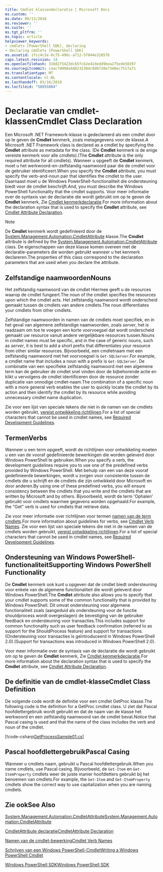 ```yaml
---
title: Cmdlet klassendeclaratie | Microsoft Docs
ms.custom: ''
ms.date: 09/13/2016
ms.reviewer: ''
ms.suite: ''
ms.tgt_pltfrm: ''
ms.topic: article
helpviewer_keywords:
- cmdlets [PowerShell SDK], declaring
- declaring cmdlets [PowerShell SDK]
ms.assetid: 1fcc4c5e-0c75-496c-a712-5f844e310576
caps.latest.revision: 14
ms.openlocfilehash: 3168275423dc65fcb2e41dedd9bea275ede58397
ms.sourcegitcommit: caac7d098a448232304c9d6728e7340ec7517a71
ms.translationtype: MT
ms.contentlocale: nl-NL
ms.lasthandoff: 03/16/2019
ms.locfileid: "58055084"
---
```

# <a name="cmdlet-class-declaration"></a><span data-ttu-id="99cb2-102">Declaratie van cmdlet-klassen</span><span class="sxs-lookup"><span data-stu-id="99cb2-102">Cmdlet Class Declaration</span></span>

<span data-ttu-id="99cb2-103">Een Microsoft .NET Framework-klasse is gedeclareerd als een cmdlet door op te geven de **Cmdlet** kenmerk, zoals metagegevens voor de klasse.</span><span class="sxs-lookup"><span data-stu-id="99cb2-103">A Microsoft .NET Framework class is declared as a cmdlet by specifying the **Cmdlet** attribute as metadata for the class.</span></span> <span data-ttu-id="99cb2-104">(De **Cmdlet** kenmerk is de enige vereiste kenmerk voor alle cmdlets).</span><span class="sxs-lookup"><span data-stu-id="99cb2-104">(The **Cmdlet** attribute is the only required attribute for all cmdlets).</span></span> <span data-ttu-id="99cb2-105">Wanneer u opgeeft de **Cmdlet** kenmerk, moet u het werkwoord-en-zelfstandig naamwoord paar die de cmdlet voor de gebruiker identificeert.</span><span class="sxs-lookup"><span data-stu-id="99cb2-105">When you specify the **Cmdlet** attribute, you must specify the verb-and-noun pair that identifies the cmdlet to the user.</span></span> <span data-ttu-id="99cb2-106">Daarnaast moet u de Windows PowerShell-functionaliteit die ondersteuning biedt voor de cmdlet beschrijft.</span><span class="sxs-lookup"><span data-stu-id="99cb2-106">And, you must describe the Windows PowerShell functionality that the cmdlet supports.</span></span> <span data-ttu-id="99cb2-107">Voor meer informatie over de syntaxis van de declaratie die wordt gebruikt om op te geven de **Cmdlet** kenmerk, Zie [Cmdlet kenmerkdeclaratie](./cmdlet-attribute-declaration.md).</span><span class="sxs-lookup"><span data-stu-id="99cb2-107">For more information about the declaration syntax that is used to specify the **Cmdlet** attribute, see [Cmdlet Attribute Declaration](./cmdlet-attribute-declaration.md).</span></span>

> [!NOTE]
> <span data-ttu-id="99cb2-108">De **Cmdlet** kenmerk wordt gedefinieerd door de [System.Management.Automation.CmdletAttribute](/dotnet/api/System.Management.Automation.CmdletAttribute) klasse.</span><span class="sxs-lookup"><span data-stu-id="99cb2-108">The **Cmdlet** attribute is defined by the [System.Management.Automation.CmdletAttribute](/dotnet/api/System.Management.Automation.CmdletAttribute) class.</span></span> <span data-ttu-id="99cb2-109">De eigenschappen van deze klasse komen overeen met de declaratie-parameters die worden gebruikt wanneer u het kenmerk declareren.</span><span class="sxs-lookup"><span data-stu-id="99cb2-109">The properties of this class correspond to the declaration parameters that are used when you declare the attribute.</span></span>

## <a name="nouns"></a><span data-ttu-id="99cb2-110">Zelfstandige naamwoorden</span><span class="sxs-lookup"><span data-stu-id="99cb2-110">Nouns</span></span>

<span data-ttu-id="99cb2-111">Het zelfstandig naamwoord van de cmdlet Hiermee geeft u de resources waarop de cmdlet fungeert.</span><span class="sxs-lookup"><span data-stu-id="99cb2-111">The noun of the cmdlet specifies the resources upon which the cmdlet acts.</span></span> <span data-ttu-id="99cb2-112">Het zelfstandig naamwoord wordt onderscheid gemaakt tussen de cmdlets van andere cmdlets.</span><span class="sxs-lookup"><span data-stu-id="99cb2-112">The noun differentiates your cmdlets from other cmdlets.</span></span>

<span data-ttu-id="99cb2-113">Zelfstandige naamwoorden in namen van de cmdlets moet specifiek, en in het geval van algemene zelfstandige naamwoorden, zoals *server*, het is raadzaam om toe te voegen een korte voorvoegsel dat wordt onderscheid gemaakt uw resource vanuit andere vergelijkbare resources tussen.</span><span class="sxs-lookup"><span data-stu-id="99cb2-113">Nouns in cmdlet names must be specific, and in the case of generic nouns, such as *server*, it is best to add a short prefix that differentiates your resource from other similar resources.</span></span> <span data-ttu-id="99cb2-114">Bijvoorbeeld, een cmdletnaam met een zelfstandig naamwoord met het voorvoegsel is `Get-SQLServer`.</span><span class="sxs-lookup"><span data-stu-id="99cb2-114">For example, a cmdlet name that includes a noun with a prefix is `Get-SQLServer`.</span></span> <span data-ttu-id="99cb2-115">De combinatie van een specifieke zelfstandig naamwoord met een algemene term kan de gebruiker de cmdlet snel vinden door de bijbehorende actie en klikt u vervolgens de cmdlet identificeren door de resource zonder duplicatie van onnodige cmdlet-naam.</span><span class="sxs-lookup"><span data-stu-id="99cb2-115">The combination of a specific noun with a more general verb enables the user to quickly locate the cmdlet by its action and then identify the cmdlet by its resource while avoiding unnecessary cmdlet name duplication.</span></span>

<span data-ttu-id="99cb2-116">Zie voor een lijst van speciale tekens die niet in de namen van de cmdlets worden gebruikt, [vereist ontwikkeling richtlijnen](./required-development-guidelines.md).</span><span class="sxs-lookup"><span data-stu-id="99cb2-116">For a list of special characters that cannot be used in cmdlet names, see [Required Development Guidelines](./required-development-guidelines.md).</span></span>

## <a name="verbs"></a><span data-ttu-id="99cb2-117">Termen</span><span class="sxs-lookup"><span data-stu-id="99cb2-117">Verbs</span></span>

<span data-ttu-id="99cb2-118">Wanneer u een term opgeeft, wordt de richtlijnen voor ontwikkeling moeten u een van de vooraf gedefinieerde bewerkingen die worden geleverd door Windows PowerShell te gebruiken.</span><span class="sxs-lookup"><span data-stu-id="99cb2-118">When you specify a verb, the development guidelines require you to use one of the predefined verbs provided by Windows PowerShell.</span></span> <span data-ttu-id="99cb2-119">Met behulp van een van deze vooraf gedefinieerde bewerkingen, wordt u zorgen voor consistentie tussen de cmdlets die u schrijft en de cmdlets die zijn ontwikkeld door Microsoft en door anderen.</span><span class="sxs-lookup"><span data-stu-id="99cb2-119">By using one of these predefined verbs, you will ensure consistency between the cmdlets that you write and the cmdlets that are written by Microsoft and by others.</span></span> <span data-ttu-id="99cb2-120">Bijvoorbeeld, wordt de term 'Ophalen' gebruikt voor cmdlets waarmee gegevens worden opgehaald.</span><span class="sxs-lookup"><span data-stu-id="99cb2-120">For example, the "Get" verb is used for cmdlets that retrieve data.</span></span>

<span data-ttu-id="99cb2-121">Zie voor meer informatie over richtlijnen voor termen [namen van de term cmdlets](./approved-verbs-for-windows-powershell-commands.md).</span><span class="sxs-lookup"><span data-stu-id="99cb2-121">For more information about guidelines for verbs, see [Cmdlet Verb Names](./approved-verbs-for-windows-powershell-commands.md).</span></span> <span data-ttu-id="99cb2-122">Zie voor een lijst van speciale tekens die niet in de namen van de cmdlets worden gebruikt, [vereist ontwikkeling richtlijnen](./required-development-guidelines.md).</span><span class="sxs-lookup"><span data-stu-id="99cb2-122">For a list of special characters that cannot be used in cmdlet names, see [Required Development Guidelines](./required-development-guidelines.md).</span></span>

## <a name="supporting-windows-powershell-functionality"></a><span data-ttu-id="99cb2-123">Ondersteuning van Windows PowerShell-functionaliteit</span><span class="sxs-lookup"><span data-stu-id="99cb2-123">Supporting Windows PowerShell Functionality</span></span>

<span data-ttu-id="99cb2-124">De **Cmdlet** kenmerk ook kunt u opgeven dat de cmdlet biedt ondersteuning voor enkele van de algemene functionaliteit die wordt geleverd door Windows PowerShell.</span><span class="sxs-lookup"><span data-stu-id="99cb2-124">The **Cmdlet** attribute also allows you to specify that your cmdlet supports some of the common functionality that is provided by Windows PowerShell.</span></span> <span data-ttu-id="99cb2-125">Dit omvat ondersteuning voor algemene functionaliteit zoals (aangeduid als ondersteuning voor de functie shouldprocess wordt overgeslagen) de bevestiging van de gebruiker feedback en ondersteuning voor transacties.</span><span class="sxs-lookup"><span data-stu-id="99cb2-125">This includes support for common functionality such as user feedback confirmation (referred to as support for the ShouldProcess feature) and support for transactions.</span></span> <span data-ttu-id="99cb2-126">(Ondersteuning voor transacties is geïntroduceerd in Windows PowerShell 2.0).</span><span class="sxs-lookup"><span data-stu-id="99cb2-126">(Support for transactions was introduced in Windows PowerShell 2.0).</span></span>

<span data-ttu-id="99cb2-127">Voor meer informatie over de syntaxis van de declaratie die wordt gebruikt om op te geven de **Cmdlet** kenmerk, Zie [Cmdlet kenmerkdeclaratie](./cmdlet-attribute-declaration.md).</span><span class="sxs-lookup"><span data-stu-id="99cb2-127">For more information about the declaration syntax that is used to specify the **Cmdlet** attribute, see [Cmdlet Attribute Declaration](./cmdlet-attribute-declaration.md).</span></span>

## <a name="cmdlet-class-definition"></a><span data-ttu-id="99cb2-128">De definitie van de cmdlet-klasse</span><span class="sxs-lookup"><span data-stu-id="99cb2-128">Cmdlet Class Definition</span></span>

<span data-ttu-id="99cb2-129">De volgende code wordt de definitie voor een cmdlet GetProc klasse.</span><span class="sxs-lookup"><span data-stu-id="99cb2-129">The following code is the definition for a GetProc cmdlet class.</span></span> <span data-ttu-id="99cb2-130">U ziet dat Pascal hoofdlettergebruik wordt gebruikt en dat de naam van de klasse het werkwoord en een zelfstandig naamwoord van de cmdlet bevat.</span><span class="sxs-lookup"><span data-stu-id="99cb2-130">Notice that Pascal casing is used and that the name of the class includes the verb and noun of the cmdlet.</span></span>

[!code-csharp[GetProcessSample01.cs](../../powershell-sdk-samples/SDK-2.0/csharp/GetProcessSample01/GetProcessSample01.cs#L33-L34 "GetProcessSample01.cs")]

## <a name="pascal-casing"></a><span data-ttu-id="99cb2-131">Pascal hoofdlettergebruik</span><span class="sxs-lookup"><span data-stu-id="99cb2-131">Pascal Casing</span></span>

<span data-ttu-id="99cb2-132">Wanneer u cmdlets naam, gebruikt u Pascal hoofdlettergebruik.</span><span class="sxs-lookup"><span data-stu-id="99cb2-132">When you name cmdlets, use Pascal casing.</span></span> <span data-ttu-id="99cb2-133">Bijvoorbeeld, de `Get-Item` en `Get-ItemProperty` cmdlets weer de juiste manier hoofdletters gebruikt bij het benoemen van cmdlets.</span><span class="sxs-lookup"><span data-stu-id="99cb2-133">For example, the `Get-Item` and `Get-ItemProperty` cmdlets show the correct way to use capitalization when you are naming cmdlets.</span></span>

## <a name="see-also"></a><span data-ttu-id="99cb2-134">Zie ook</span><span class="sxs-lookup"><span data-stu-id="99cb2-134">See Also</span></span>

[<span data-ttu-id="99cb2-135">System.Management.Automation.CmdletAttribute</span><span class="sxs-lookup"><span data-stu-id="99cb2-135">System.Management.Automation.CmdletAttribute</span></span>](/dotnet/api/System.Management.Automation.CmdletAttribute)

[<span data-ttu-id="99cb2-136">CmdletAttribute declaratie</span><span class="sxs-lookup"><span data-stu-id="99cb2-136">CmdletAttribute Declaration</span></span>](./cmdlet-attribute-declaration.md)

[<span data-ttu-id="99cb2-137">Namen van de cmdlet-bewerking</span><span class="sxs-lookup"><span data-stu-id="99cb2-137">Cmdlet Verb Names</span></span>](./approved-verbs-for-windows-powershell-commands.md)

[<span data-ttu-id="99cb2-138">Schrijven van een Windows PowerShell-Cmdlet</span><span class="sxs-lookup"><span data-stu-id="99cb2-138">Writing a Windows PowerShell Cmdlet</span></span>](./writing-a-windows-powershell-cmdlet.md)

[<span data-ttu-id="99cb2-139">Windows PowerShell SDK</span><span class="sxs-lookup"><span data-stu-id="99cb2-139">Windows PowerShell SDK</span></span>](../windows-powershell-reference.md)
